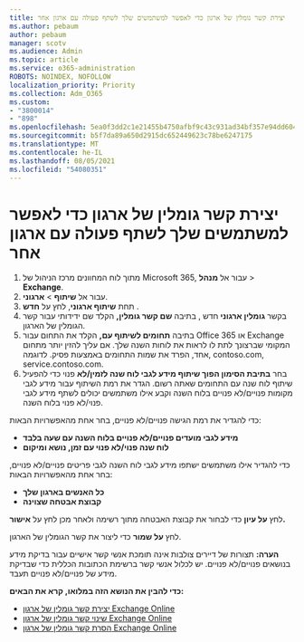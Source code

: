 ```yaml
---
title: יצירת קשר גומלין של ארגון כדי לאפשר למשתמשים שלך לשתף פעולה עם ארגון אחר
ms.author: pebaum
author: pebaum
manager: scotv
ms.audience: Admin
ms.topic: article
ms.service: o365-administration
ROBOTS: NOINDEX, NOFOLLOW
localization_priority: Priority
ms.collection: Adm_O365
ms.custom:
- "3800014"
- "898"
ms.openlocfilehash: 5ea0f3dd2c1e21455b4750afbf9c43c931ad34bf357e94dd604ffe5bcdd2fa64
ms.sourcegitcommit: b5f7da89a650d2915dc652449623c78be6247175
ms.translationtype: MT
ms.contentlocale: he-IL
ms.lasthandoff: 08/05/2021
ms.locfileid: "54080351"
---
```

# <a name="create-an-organization-relationship-to-allow-your-users-to-collaborate-with-another-organization"></a>יצירת קשר גומלין של ארגון כדי לאפשר למשתמשים שלך לשתף פעולה עם ארגון אחר

1. מתוך לוח המחוונים מרכז הניהול של Microsoft 365, עבור אל **מנהל**  >  **Exchange**.
2. עבור אל **שיתוף**  >  **ארגוני**.
3. תחת **שיתוף ארגוני**, לחץ על **חדש** .
4. בקשר **גומלין ארגוני** חדש , בתיבה **שם קשר גומלין,** הקלד שם ידידותי עבור קשר הגומלין של הארגון.
5. בתיבה **תחומים לשיתוף עם,** הקלד את התחום עבור Office 365 או Exchange המקומי שברצונך לתת לו לראות את לוחות השנה שלך. אם עליך להזין יותר מתחום אחד, הפרד את שמות התחומים באמצעות פסיק. לדוגמה, contoso.com, service.contoso.com.
6. בחר **בתיבת הסימון הפוך שיתוף מידע לגבי לוח שנה לזמין/לא** פנוי כדי להפעיל שיתוף לוח שנה עם התחומים שאתה רשום. הגדר את רמת השיתוף עבור מידע לגבי מקומות פנויים/לא פנויים בלוח השנה וקבע אילו משתמשים יכולים לשתף מידע לגבי פנוי/לא פנוי בלוח השנה.  

כדי להגדיר את רמת הגישה פנויים/לא פנויים, בחר אחת מהאפשרויות הבאות:

- **מידע לגבי מועדים פנויים/לא פנויים בלוח השנה עם שעה בלבד**
- **לוח שנה פנוי/לא פנוי עם זמן, נושא ומיקום**  

 כדי להגדיר אילו משתמשים ישתפו מידע לגבי לוח השנה לגבי פריטים פנויים/לא פנויים, בחר אחת מהאפשרויות הבאות:

- **כל האנשים בארגון שלך**
- **קבוצת אבטחה שצוינה**  

לחץ **על עיון** כדי לבחור את קבוצת האבטחה מתוך רשימה ולאחר מכן לחץ על **אישור.**

לחץ **על שמור** כדי ליצור את קשר הגומלין של הארגון.  

**הערה:** תצורות של דיירים צולבות אינה תומכת אנשי קשר אישיים עבור בדיקת מידע בנושאים פנויים/לא פנויים. יש לכלול אנשי קשר ברשימת הכתובות הכללית כדי שבדיקת מידע של פנויים/לא פנויים תעבד.

**כדי להבין את הנושא הזה במלואו, קרא את הבאים:**

- [יצירת קשר גומלין של ארגון Exchange Online](https://docs.microsoft.com/exchange/sharing/organization-relationships/create-an-organization-relationship)
- [שינוי קשר גומלין של ארגון Exchange Online](https://docs.microsoft.com/exchange/sharing/organization-relationships/modify-an-organization-relationship)
- [הסרת קשר גומלין של ארגון Exchange Online](https://docs.microsoft.com/exchange/sharing/organization-relationships/remove-an-organization-relationship)

